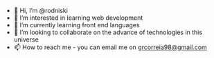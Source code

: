 - 👋 Hi, I’m @rodniski
- 👀 I’m interested in learning web development
- 🌱 I’m currently learning front end languages
- 💞️ I’m looking to collaborate on the advance of technologies in this universe
- 📫 How to reach me - you can email me on grcorreia98@gmail.com

<!---
rodniski/rodniski is a ✨ special ✨ repository because its `README.md` (this file) appears on your GitHub profile.
You can click the Preview link to take a look at your changes.
--->
